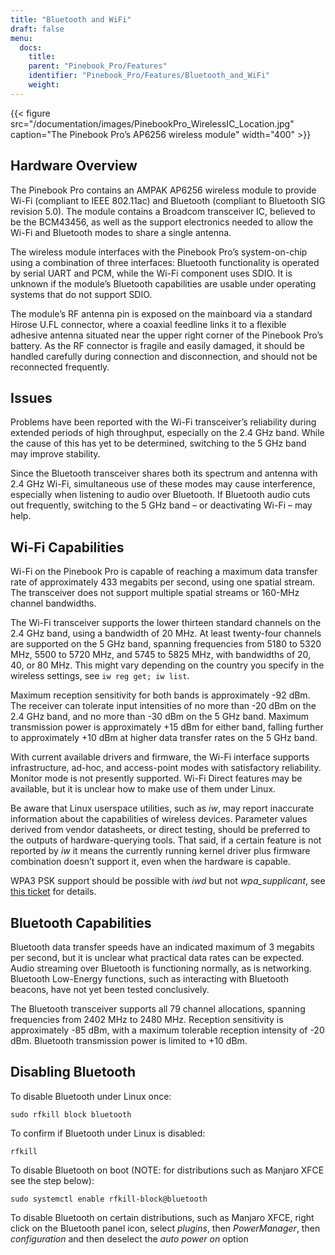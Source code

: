 ```yaml
---
title: "Bluetooth and WiFi"
draft: false
menu:
  docs:
    title:
    parent: "Pinebook_Pro/Features"
    identifier: "Pinebook_Pro/Features/Bluetooth_and_WiFi"
    weight:
---
```


{{< figure src="/documentation/images/PinebookPro_WirelessIC_Location.jpg" caption="The Pinebook Pro’s AP6256 wireless module" width="400" >}}

## Hardware Overview

The Pinebook Pro contains an AMPAK AP6256 wireless module to provide Wi-Fi (compliant to IEEE 802.11ac) and Bluetooth (compliant to Bluetooth SIG revision 5.0). The module contains a Broadcom transceiver IC, believed to be the BCM43456, as well as the support electronics needed to allow the Wi-Fi and Bluetooth modes to share a single antenna.

The wireless module interfaces with the Pinebook Pro’s system-on-chip using a combination of three interfaces: Bluetooth functionality is operated by serial UART and PCM, while the Wi-Fi component uses SDIO. It is unknown if the module’s Bluetooth capabilities are usable under operating systems that do not support SDIO.

The module’s RF antenna pin is exposed on the mainboard via a standard Hirose U.FL connector, where a coaxial feedline links it to a flexible adhesive antenna situated near the upper right corner of the Pinebook Pro’s battery. As the RF connector is fragile and easily damaged, it should be handled carefully during connection and disconnection, and should not be reconnected frequently.

## Issues

Problems have been reported with the Wi-Fi transceiver’s reliability during extended periods of high throughput, especially on the 2.4 GHz band. While the cause of this has yet to be determined, switching to the 5 GHz band may improve stability.

Since the Bluetooth transceiver shares both its spectrum and antenna with 2.4 GHz Wi-Fi, simultaneous use of these modes may cause interference, especially when listening to audio over Bluetooth. If Bluetooth audio cuts out frequently, switching to the 5 GHz band – or deactivating Wi-Fi – may help.

## Wi-Fi Capabilities

Wi-Fi on the Pinebook Pro is capable of reaching a maximum data transfer rate of approximately 433 megabits per second, using one spatial stream. The transceiver does not support multiple spatial streams or 160-MHz channel bandwidths.

The Wi-Fi transceiver supports the lower thirteen standard channels on the 2.4 GHz band, using a bandwidth of 20 MHz. At least twenty-four channels are supported on the 5 GHz band, spanning frequencies from 5180 to 5320 MHz, 5500 to 5720 MHz, and 5745 to 5825 MHz, with bandwidths of 20, 40, or 80 MHz. This might vary depending on the country you specify in the wireless settings, see `iw reg get; iw list`.

Maximum reception sensitivity for both bands is approximately -92 dBm. The receiver can tolerate input intensities of no more than -20 dBm on the 2.4 GHz band, and no more than -30 dBm on the 5 GHz band. Maximum transmission power is approximately +15 dBm for either band, falling further to approximately +10 dBm at higher data transfer rates on the 5 GHz band.

With current available drivers and firmware, the Wi-Fi interface supports infrastructure, ad-hoc, and access-point modes with satisfactory reliability. Monitor mode is not presently supported. Wi-Fi Direct features may be available, but it is unclear how to make use of them under Linux.

Be aware that Linux userspace utilities, such as _iw_, may report inaccurate information about the capabilities of wireless devices. Parameter values derived from vendor datasheets, or direct testing, should be preferred to the outputs of hardware-querying tools. That said, if a certain feature is not reported by _iw_ it means the currently running kernel driver plus firmware combination doesn’t support it, even when the hardware is capable.

WPA3 PSK support should be possible with _iwd_ but not _wpa_supplicant_, see [this ticket](https://github.com/raspberrypi/linux/issues/4718#issuecomment-1279951709) for details.

## Bluetooth Capabilities

Bluetooth data transfer speeds have an indicated maximum of 3 megabits per second, but it is unclear what practical data rates can be expected. Audio streaming over Bluetooth is functioning normally, as is networking. Bluetooth Low-Energy functions, such as interacting with Bluetooth beacons, have not yet been tested conclusively.

The Bluetooth transceiver supports all 79 channel allocations, spanning frequencies from 2402 MHz to 2480 MHz. Reception sensitivity is approximately -85 dBm, with a maximum tolerable reception intensity of -20 dBm. Bluetooth transmission power is limited to +10 dBm.

## Disabling Bluetooth

To disable Bluetooth under Linux once:

```
sudo rfkill block bluetooth
```

To confirm if Bluetooth under Linux is disabled:

```
rfkill
```

To disable Bluetooth on boot (NOTE: for distributions such as Manjaro XFCE see the step below):

```
sudo systemctl enable rfkill-block@bluetooth
```

To disable Bluetooth on certain distributions, such as Manjaro XFCE, right click on the Bluetooth panel icon, select _plugins_, then _PowerManager_, then _configuration_ and then deselect the _auto power on_ option
